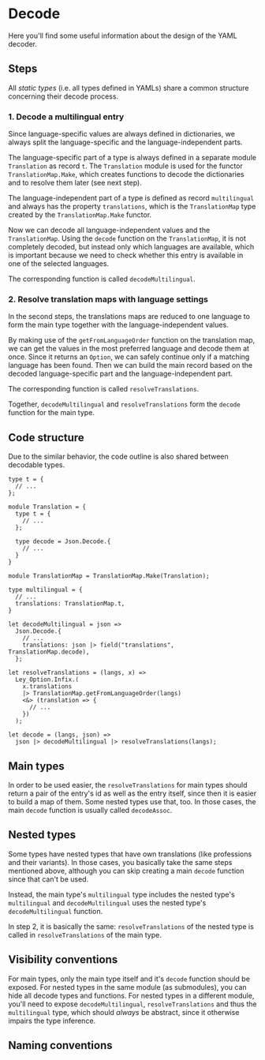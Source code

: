 # Decode

Here you'll find some useful information about the design of the YAML decoder.

## Steps

All *static types* (i.e. all types defined in YAMLs) share a common structure concerning their decode process.

### 1. Decode a multilingual entry

Since language-specific values are always defined in dictionaries, we always split the language-specific and the language-independent parts.

The language-specific part of a type is always defined in a separate module `Translation` as record `t`. The `Translation` module is used for the functor `TranslationMap.Make`, which creates functions to decode the dictionaries and to resolve them later (see next step).

The language-independent part of a type is defined as record `multilingual` and always has the property `translations`, which is the `TranslationMap` type created by the `TranslationMap.Make` functor.

Now we can decode all language-independent values and the `TranslationMap`. Using the `decode` function on the `TranslationMap`, it is not completely decoded, but instead only which languages are available, which is important because we need to check whether this entry is available in one of the selected languages.

The corresponding function is called `decodeMultilingual`.

### 2. Resolve translation maps with language settings

In the second steps, the translations maps are reduced to one language to form the main type together with the language-independent values.

By making use of the `getFromLanguageOrder` function on the translation map, we can get the values in the most preferred language and decode them at once. Since it returns an `Option`, we can safely continue only if a matching language has been found. Then we can build the main record based on the decoded language-specific part and the language-independent part.

The corresponding function is called `resolveTranslations`.

Together, `decodeMultilingual` and `resolveTranslations` form the `decode` function for the main type.

## Code structure

Due to the similar behavior, the code outline is also shared between decodable types.

```re
type t = {
  // ...
};

module Translation = {
  type t = {
    // ...
  };

  type decode = Json.Decode.{
    // ...
  }
}

module TranslationMap = TranslationMap.Make(Translation);

type multilingual = {
  // ...
  translations: TranslationMap.t,
}

let decodeMultilingual = json =>
  Json.Decode.{
    // ...
    translations: json |> field("translations", TranslationMap.decode),
  };

let resolveTranslations = (langs, x) =>
  Ley_Option.Infix.(
    x.translations
    |> TranslationMap.getFromLanguageOrder(langs)
    <&> (translation => {
      // ...
    })
  );

let decode = (langs, json) =>
  json |> decodeMultilingual |> resolveTranslations(langs);
```

## Main types

In order to be used easier, the `resolveTranslations` for main types should return a pair of the entry's id as well as the entry itself, since then it is easier to build a map of them. Some nested types use that, too. In those cases, the main `decode` function is usually called `decodeAssoc`.

## Nested types

Some types have nested types that have own translations (like professions and their variants). In those cases, you basically take the same steps mentioned above, although you can skip creating a main `decode` function since that can't be used.

Instead, the main type's `multilingual` type includes the nested type's `multilingual` and `decodeMultilingual` uses the nested type's `decodeMultilingual` function.

In step 2, it is basically the same: `resolveTranslations` of the nested type is called in `resolveTranslations` of the main type.

## Visibility conventions

For main types, only the main type itself and it's `decode` function should be exposed. For nested types in the same module (as submodules), you can hide all decode types and functions. For nested types in a different module, you'll need to expose `decodeMultilingual`, `resolveTranslations` and thus the `multilingual` type, which should *always* be abstract, since it otherwise impairs the type inference.

## Naming conventions
